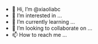 - 👋 Hi, I’m @xiaoliabc
- 👀 I’m interested in ...
- 🌱 I’m currently learning ...
- 💞️ I’m looking to collaborate on ...
- 📫 How to reach me ...

<!---
xiaoliabc/xiaoliabc is a ✨ special ✨ repository because its `README.md` (this file) appears on your GitHub profile.
You can click the Preview link to take a look at your changes.
--->
